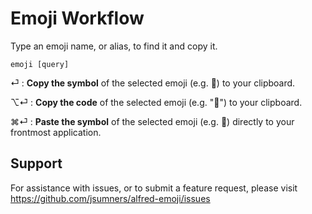 # Emoji Workflow

Type an emoji name, or alias, to find it and copy it.

```
emoji [query]
```

⏎ : **Copy the symbol** of the selected emoji (e.g. 🤣) to your clipboard.

⌥⏎ : **Copy the code** of the selected emoji (e.g. ":rofl:") to your clipboard.

⌘⏎ : **Paste the symbol** of the selected emoji (e.g. 🤣) directly to your frontmost application.

## Support

For assistance with issues, or to submit a feature request, please visit
https://github.com/jsumners/alfred-emoji/issues
